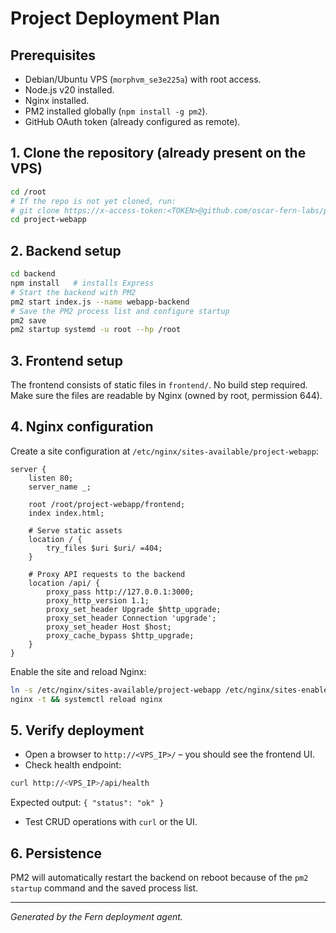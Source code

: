 # Project Deployment Plan

## Prerequisites
- Debian/Ubuntu VPS (`morphvm_se3e225a`) with root access.
- Node.js v20 installed.
- Nginx installed.
- PM2 installed globally (`npm install -g pm2`).
- GitHub OAuth token (already configured as remote).

## 1. Clone the repository (already present on the VPS)
```bash
cd /root
# If the repo is not yet cloned, run:
# git clone https://x-access-token:<TOKEN>@github.com/oscar-fern-labs/project-webapp.git
cd project-webapp
```

## 2. Backend setup
```bash
cd backend
npm install   # installs Express
# Start the backend with PM2
pm2 start index.js --name webapp-backend
# Save the PM2 process list and configure startup
pm2 save
pm2 startup systemd -u root --hp /root
```

## 3. Frontend setup
The frontend consists of static files in `frontend/`. No build step required.
Make sure the files are readable by Nginx (owned by root, permission 644).

## 4. Nginx configuration
Create a site configuration at `/etc/nginx/sites-available/project-webapp`:
```nginx
server {
    listen 80;
    server_name _;

    root /root/project-webapp/frontend;
    index index.html;

    # Serve static assets
    location / {
        try_files $uri $uri/ =404;
    }

    # Proxy API requests to the backend
    location /api/ {
        proxy_pass http://127.0.0.1:3000;
        proxy_http_version 1.1;
        proxy_set_header Upgrade $http_upgrade;
        proxy_set_header Connection 'upgrade';
        proxy_set_header Host $host;
        proxy_cache_bypass $http_upgrade;
    }
}
```
Enable the site and reload Nginx:
```bash
ln -s /etc/nginx/sites-available/project-webapp /etc/nginx/sites-enabled/
nginx -t && systemctl reload nginx
```

## 5. Verify deployment
- Open a browser to `http://<VPS_IP>/` – you should see the frontend UI.
- Check health endpoint:
```bash
curl http://<VPS_IP>/api/health
```
  Expected output: `{ "status": "ok" }`
- Test CRUD operations with `curl` or the UI.

## 6. Persistence
PM2 will automatically restart the backend on reboot because of the `pm2 startup` command and the saved process list.

---
*Generated by the Fern deployment agent.*


